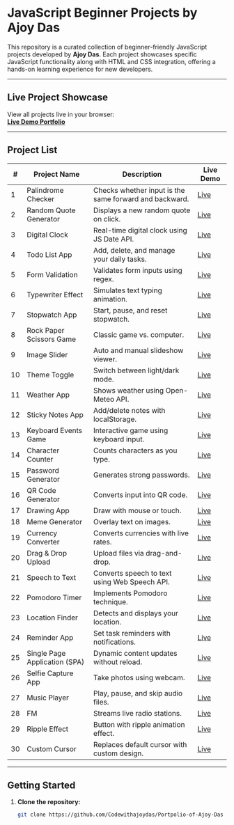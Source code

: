 # JavaScript Beginner Projects by Ajoy Das

This repository is a curated collection of beginner-friendly JavaScript projects developed by **Ajoy Das**. Each project showcases specific JavaScript functionality along with HTML and CSS integration, offering a hands-on learning experience for new developers.

---

## Live Project Showcase

View all projects live in your browser:  
**[Live Demo Portfolio](https://codewithajoydas.live/)**

---

## Project List

| #   | Project Name                  | Description                                            | Live Demo                                                                   |
| --- | ----------------------------- | ------------------------------------------------------ | --------------------------------------------------------------------------- |
| 1   | Palindrome Checker            | Checks whether input is the same forward and backward. | [Live](https://codewithajoydas.live/01-palindrome-checker/index.html)       |
| 2   | Random Quote Generator        | Displays a new random quote on click.                  | [Live](https://codewithajoydas.live/02-random-quote-generator/index.html)   |
| 3   | Digital Clock                 | Real-time digital clock using JS Date API.             | [Live](https://codewithajoydas.live/03-digital-clock/index.html)            |
| 4   | Todo List App                 | Add, delete, and manage your daily tasks.              | [Live](https://codewithajoydas.live/04-todo-list-app/index.html)            |
| 5   | Form Validation               | Validates form inputs using regex.                     | [Live](https://codewithajoydas.live/05-form-validation/index.html)          |
| 6   | Typewriter Effect             | Simulates text typing animation.                       | [Live](https://codewithajoydas.live/06-typewriter-effect/index.html)        |
| 7   | Stopwatch App                 | Start, pause, and reset stopwatch.                     | [Live](https://codewithajoydas.live/07-stopwatch-app/index.html)            |
| 8   | Rock Paper Scissors Game      | Classic game vs. computer.                             | [Live](https://codewithajoydas.live/08-rock-paper-scissors-game/index.html) |
| 9   | Image Slider                  | Auto and manual slideshow viewer.                      | [Live](https://codewithajoydas.live/09-image-slider/index.html)             |
| 10  | Theme Toggle                  | Switch between light/dark mode.                        | [Live](https://codewithajoydas.live/10-theme-toggle/index.html)             |
| 11  | Weather App                   | Shows weather using Open-Meteo API.                    | [Live](https://codewithajoydas.live/11-weather-app/index.html)              |
| 12  | Sticky Notes App              | Add/delete notes with localStorage.                    | [Live](https://codewithajoydas.live/12-sticky-notes/index.html)             |
| 13  | Keyboard Events Game          | Interactive game using keyboard input.                 | [Live](https://codewithajoydas.live/13-keyboard-events-game/index.html)     |
| 14  | Character Counter             | Counts characters as you type.                         | [Live](https://codewithajoydas.live/14-character-counter/index.html)        |
| 15  | Password Generator            | Generates strong passwords.                            | [Live](https://codewithajoydas.live/15-password-generator/index.html)       |
| 16  | QR Code Generator             | Converts input into QR code.                           | [Live](https://codewithajoydas.live/16-qr-code-generator/index.html)        |
| 17  | Drawing App                   | Draw with mouse or touch.                              | [Live](https://codewithajoydas.live/17-drawing-app/index.html)              |
| 18  | Meme Generator                | Overlay text on images.                                | [Live](https://codewithajoydas.live/18-meme-generator/index.html)           |
| 19  | Currency Converter            | Converts currencies with live rates.                   | [Live](https://codewithajoydas.live/19-currency-converter/index.html)       |
| 20  | Drag & Drop Upload            | Upload files via drag-and-drop.                        | [Live](https://codewithajoydas.live/20-drag-&-drop-upload/index.html)       |
| 21  | Speech to Text                | Converts speech to text using Web Speech API.          | [Live](https://codewithajoydas.live/21-speech-to-text/index.html)           |
| 22  | Pomodoro Timer                | Implements Pomodoro technique.                         | [Live](https://codewithajoydas.live/22-pomodoro-timer/index.html)           |
| 23  | Location Finder               | Detects and displays your location.                    | [Live](https://codewithajoydas.live/23-Location-Finder/index.html)          |
| 24  | Reminder App                  | Set task reminders with notifications.                 | [Live](https://codewithajoydas.live/24-Reminder/index.html)                 |
| 25  | Single Page Application (SPA) | Dynamic content updates without reload.                | [Live](https://codewithajoydas.live/25-SPA/index.html)                      |
| 26  | Selfie Capture App            | Take photos using webcam.                              | [Live](https://codewithajoydas.live/26-Selfie-Capture-App/index.html)       |
| 27  | Music Player                  | Play, pause, and skip audio files.                     | [Live](https://codewithajoydas.live/27-Music-player/index.html)             |
| 28  | FM                            | Streams live radio stations.                           | [Live](https://codewithajoydas.live/28-FM/index.html)                       |
| 29  | Ripple Effect                 | Button with ripple animation effect.                   | [Live](https://codewithajoydas.live/29-Ripple-Effect/index.html)            |
| 30  | Custom Cursor                 | Replaces default cursor with custom design.            | [Live](https://codewithajoydas.live/30-custom-cursor/index.html)            |

---

## Getting Started

1. **Clone the repository:**

   ```bash
   git clone https://github.com/Codewithajoydas/Portpolio-of-Ajoy-Das
   ```
